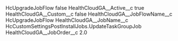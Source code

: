 <?xml version="1.0" encoding="UTF-8"?>
<CustomMetadata xmlns="http://soap.sforce.com/2006/04/metadata" xmlns:xsi="http://www.w3.org/2001/XMLSchema-instance" xmlns:xsd="http://www.w3.org/2001/XMLSchema">
    <label>HcUpgradeJobFlow</label>
    <protected>false</protected>
    <values>
        <field>HealthCloudGA__Active__c</field>
        <value xsi:type="xsd:boolean">true</value>
    </values>
    <values>
        <field>HealthCloudGA__Custom__c</field>
        <value xsi:type="xsd:boolean">false</value>
    </values>
    <values>
        <field>HealthCloudGA__JobFlowName__c</field>
        <value xsi:type="xsd:string">HcUpgradeJobFlow</value>
    </values>
    <values>
        <field>HealthCloudGA__JobName__c</field>
        <value xsi:type="xsd:string">HcCustomSettingsPostInstallJobs.UpdateTaskGroupJob</value>
    </values>
    <values>
        <field>HealthCloudGA__JobOrder__c</field>
        <value xsi:type="xsd:double">2.0</value>
    </values>
</CustomMetadata>

